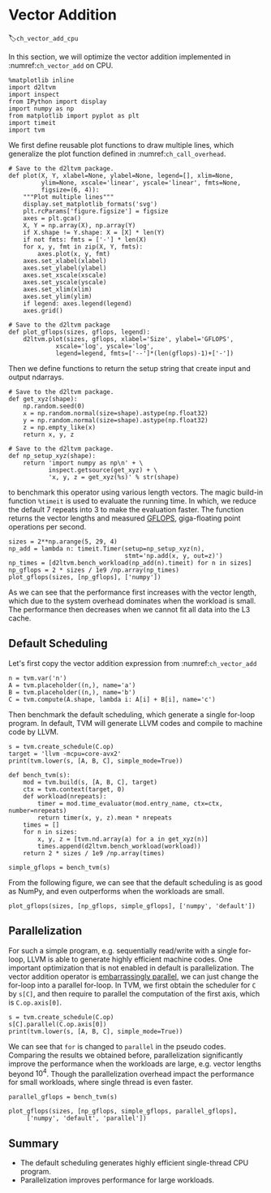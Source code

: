 # Vector Addition
:label:`ch_vector_add_cpu`

In this section, we will optimize the vector addition implemented in :numref:`ch_vector_add` on CPU.

```{.python .input  n=31}
%matplotlib inline
import d2ltvm
import inspect
from IPython import display
import numpy as np
from matplotlib import pyplot as plt
import timeit
import tvm
```

We first define reusable plot functions to draw multiple lines, which generalize the plot function defined in :numref:`ch_call_overhead`.

```{.python .input  n=28}
# Save to the d2ltvm package.
def plot(X, Y, xlabel=None, ylabel=None, legend=[], xlim=None,
         ylim=None, xscale='linear', yscale='linear', fmts=None,
         figsize=(6, 4)):
    """Plot multiple lines"""
    display.set_matplotlib_formats('svg')
    plt.rcParams['figure.figsize'] = figsize
    axes = plt.gca()
    X, Y = np.array(X), np.array(Y)
    if X.shape != Y.shape: X = [X] * len(Y)
    if not fmts: fmts = ['-'] * len(X)
    for x, y, fmt in zip(X, Y, fmts):
        axes.plot(x, y, fmt)
    axes.set_xlabel(xlabel)
    axes.set_ylabel(ylabel)
    axes.set_xscale(xscale)
    axes.set_yscale(yscale)
    axes.set_xlim(xlim)
    axes.set_ylim(ylim)
    if legend: axes.legend(legend)
    axes.grid()
    
# Save to the d2ltvm package
def plot_gflops(sizes, gflops, legend):
    d2ltvm.plot(sizes, gflops, xlabel='Size', ylabel='GFLOPS', 
             xscale='log', yscale='log', 
             legend=legend, fmts=['--']*(len(gflops)-1)+['-'])
```

Then we define functions to return the setup string that create input and output ndarrays.

```{.python .input  n=34}
# Save to the d2ltvm package.
def get_xyz(shape):
    np.random.seed(0)
    x = np.random.normal(size=shape).astype(np.float32)
    y = np.random.normal(size=shape).astype(np.float32)
    z = np.empty_like(x)
    return x, y, z

# Save to the d2ltvm package.
def np_setup_xyz(shape):
    return 'import numpy as np\n' + \
           inspect.getsource(get_xyz) + \
           'x, y, z = get_xyz(%s)' % str(shape)
```

to benchmark this operator using various length vectors. The magic build-in function `%timeit` is used to evaluate the running time. In which, we reduce the default 7 repeats into 3 to make the evaluation faster. The function returns the vector lengths and measured [GFLOPS](https://en.wikipedia.org/wiki/FLOPS), giga-floating point operations per second.

```{.python .input  n=35}
sizes = 2**np.arange(5, 29, 4)
np_add = lambda n: timeit.Timer(setup=np_setup_xyz(n),
                                stmt='np.add(x, y, out=z)')    
np_times = [d2ltvm.bench_workload(np_add(n).timeit) for n in sizes]
np_gflops = 2 * sizes / 1e9 /np.array(np_times)
plot_gflops(sizes, [np_gflops], ['numpy'])
```

As we can see that the performance first increases with the vector length, which due to the system overhead dominates when the workload is small. The performance then decreases when we cannot fit all data into the L3 cache.

## Default Scheduling

Let's first copy the vector addition expression from :numref:`ch_vector_add`

```{.python .input  n=5}
n = tvm.var('n')
A = tvm.placeholder((n,), name='a')
B = tvm.placeholder((n,), name='b')
C = tvm.compute(A.shape, lambda i: A[i] + B[i], name='c')
```

Then benchmark the default scheduling, which generate a single for-loop program. In default, TVM will generate LLVM codes and compile to machine code by LLVM.

```{.python .input  n=6}
s = tvm.create_schedule(C.op)
target = 'llvm -mcpu=core-avx2'
print(tvm.lower(s, [A, B, C], simple_mode=True))

def bench_tvm(s):
    mod = tvm.build(s, [A, B, C], target)
    ctx = tvm.context(target, 0)
    def workload(nrepeats):
        timer = mod.time_evaluator(mod.entry_name, ctx=ctx, number=nrepeats)
        return timer(x, y, z).mean * nrepeats
    times = []
    for n in sizes:
        x, y, z = [tvm.nd.array(a) for a in get_xyz(n)]
        times.append(d2ltvm.bench_workload(workload))
    return 2 * sizes / 1e9 /np.array(times)

simple_gflops = bench_tvm(s)
```

From the following figure, we can see that the default scheduling is as good as NumPy, and even outperforms when the workloads are small.

```{.python .input  n=7}
plot_gflops(sizes, [np_gflops, simple_gflops], ['numpy', 'default'])
```

## Parallelization

For such a simple program, e.g. sequentially read/write with a single for-loop, LLVM is able to generate highly efficient machine codes. One important optimization that is not enabled in default is parallelization. The vector addition operator is [embarrassingly parallel](https://en.wikipedia.org/wiki/Embarrassingly_parallel), we can just change the for-loop into a parallel for-loop. In TVM, we first obtain the scheduler for `C` by `s[C]`, and then require to parallel the computation of the first axis, which is `C.op.axis[0]`.

```{.python .input  n=8}
s = tvm.create_schedule(C.op)
s[C].parallel(C.op.axis[0])
print(tvm.lower(s, [A, B, C], simple_mode=True))
```

We can see that `for` is changed to `parallel` in the pseudo codes. Comparing the results we obtained before, parallelization significantly improve the performance when the workloads are large, e.g. vector lengths beyond $10^4$. Though the parallelization overhead impact the performance for small workloads, where single thread is even faster.

```{.python .input  n=9}
parallel_gflops = bench_tvm(s)

plot_gflops(sizes, [np_gflops, simple_gflops, parallel_gflops],
     ['numpy', 'default', 'parallel'])
```

## Summary

- The default scheduling generates highly efficient single-thread CPU program.
- Parallelization improves performance for large workloads.
